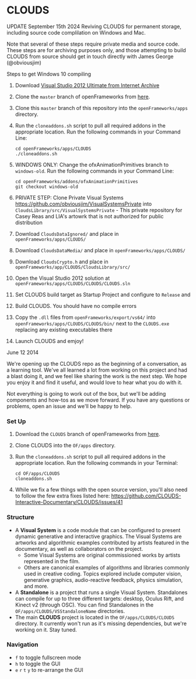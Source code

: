 CLOUDS
======

UPDATE September 15th 2024
Reviving CLOUDS for permanent storage, including source code complilation on Windows and Mac.

Note that several of these steps require private media and source code. These steps are for archiving purposes only, and those attempting to build CLOUDS from source should get in touch directly with James George (@obviousjim)

Steps to get Windows 10 compiling
1. Download [Visual Studio 2012 Ultimate from Internet Archive](https://archive.org/details/vs-2012-rc-ult-enu)
2. Clone the `master` branch of openFrameworks from [here](https://github.com/CLOUDS-Interactive-Documentary/openframeworks/tree/CLOUDS). 
3. Clone this `master` branch of this repository into the `openFrameworks/apps` directory. 
4. Run the `cloneaddons.sh` script to pull all required addons in the appropriate location. Run the following commands in your Command Line:

    ```
    cd openFrameworks/apps/CLOUDS
    ./cloneaddons.sh
    ```
5. WINDOWS ONLY: Change the ofxAnimationPrimitives branch to `windows-old`. Run the following commands in your Command Line:

    ```
    cd openFrameworks/addons/ofxAnimationPrimitives
    git checkout windows-old
    ```
6. PRIVATE STEP: Clone Private Visual Systems https://github.com/obviousjim/VisualSystemsPrivate into `CloudsLibrary/src/VisualSystemsPrivate` - This private repository for Casey Reas and LIA's artowrk that is not authorized for public distribution
7. Download `CloudsDataIgnored/` and place in `openFrameworks/apps/CLOUDS/`
8. Download `CloudsDataMedia/` and place in `openFrameworks/apps/CLOUDS/`
9. Download `CloudsCrypto.h` and place in `openFrameworks/app/CLOUDS/CloudsLibrary/src/`
10. Open the Visual Studio 2012 solution at `openFrameworks/apps/CLOUDS/CLOUDS/CLOUDS.sln`
11. Set CLOUDS build target as Startup Project and configure to `Release` and 
12. Build CLOUDS. You should have no compile errors
13. Copy the `.dll` files from `openFrameworks/export/vs64/` into `openFrameworks/apps/CLOUDS/CLOUDS/bin/` next to the `CLOUDS.exe` replacing any existing executables there
14. Launch CLOUDS and emjoy!


June 12 2014

We're opening up the CLOUDS repo as the beginning of a conversation, as a learning tool. We've all learned a lot from working on this project and had a blast doing it, and we feel like sharing the work is the next step. We hope you enjoy it and find it useful, and would love to hear what you do with it.

Not everything is going to work out of the box, but we'll be adding components and how-tos as we move forward. If you have any questions or problems, open an issue and we'll be happy to help.

### Set Up

1. Download the `CLOUDS` branch of openFrameworks from [here](https://github.com/CLOUDS-Interactive-Documentary/openframeworks/tree/CLOUDS).
1. Clone CLOUDS into the `OF/apps` directory.
1. Run the `cloneaddons.sh` script to pull all required addons in the appropriate location. Run the following commands in your Terminal:

    ```
    cd OF/apps/CLOUDS
    cloneaddons.sh
    ```
1. While we fix a few things with the open source version, you'll also need to follow the few extra fixes listed here: https://github.com/CLOUDS-Interactive-Documentary/CLOUDS/issues/41

### Structure

* A **Visual System** is a code module that can be configured to present dynamic generative and interactive graphics. The Visual Systems are artworks and algorithmic examples contributed by artists featured in the documentary, as well as collaborators on the project. 
  * Some Visual Systems are original commissioned works by artists represented in the film.
  * Others are canonical examples of algorithms and libraries commonly used in creative coding. Topics explored include computer vision, generative graphics, audio-reactive feedback, physics simulation, and more.
* A **Standalone** is a project that runs a single Visual System. Standalones can compile for up to three different targets: desktop, Oculus Rift, and Kinect v2 (through OSC). You can find Standalones in the `OF/apps/CLOUDS/VSStandaloneName` directories.
* The main **CLOUDS** project is located in the `OF/apps/CLOUDS/CLOUDS` directory. It currently won't run as it's missing dependencies, but we're working on it. Stay tuned.

### Navigation

* `f` to toggle fullscreen mode
* `h` to toggle the GUI
* `e` `r` `t` `y` to re-arrange the GUI
